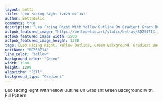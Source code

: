 ```yaml
---
layout: betta
title: "Leo Facing Right (2025-07-14)"
author: Bettadelic
comments: true
description: "Leo Facing Right With Yellow Outline On Gradient Green Background With Fill Pattern."
actpub_featured_image: "https://bettadelic.art/static/bettas/BD250714.jpg"
actpub_featured_image_width: 1500
actpub_featured_image_height: 1288
tags: [Leo Facing Right, Yellow Outline, Green Background, Gradient Background Pattern, Fill Pattern, July 2025]
unitName: "BD250714"
line_color: "Yellow"
background_color: "Green"
width: 1500
height: 1288
algorithm: "Fill"
background_type: "Gradient"
---
```


Leo Facing Right With Yellow Outline On Gradient Green Background With Fill Pattern.
